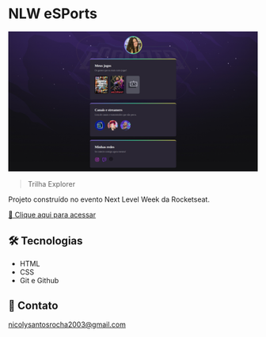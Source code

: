 # NLW eSPorts  

![preview](./.github/preview.png)

>Trilha Explorer

Projeto construído no evento Next Level Week da Rocketseat.

[🔗 Clique aqui para acessar](https://nicolyr1.github.io/nlw-esports-explorer/)

## 🛠️ Tecnologias

- HTML
- CSS
- Git e Github

## 📧 Contato
nicolysantosrocha2003@gmail.com
